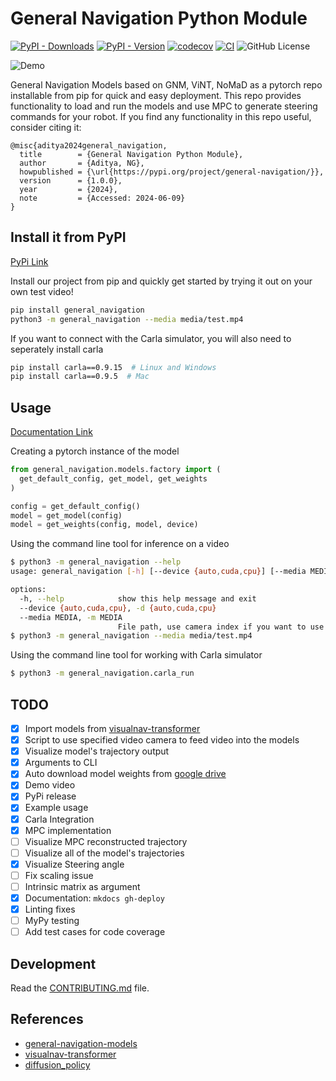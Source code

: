 # General Navigation Python Module

[![PyPI - Downloads](https://img.shields.io/pypi/dm/general_navigation)](https://pypi.org/project/general-navigation/)
[![PyPI - Version](https://img.shields.io/pypi/v/general-navigation)](https://pypi.org/project/general-navigation/)
[![codecov](https://codecov.io/gh/AdityaNG/general-navigation/branch/main/graph/badge.svg?token=general-navigation_token_here)](https://codecov.io/gh/AdityaNG/general-navigation)
[![CI](https://github.com/AdityaNG/general-navigation/actions/workflows/main.yml/badge.svg)](https://github.com/AdityaNG/general-navigation/actions/workflows/main.yml)
![GitHub License](https://img.shields.io/github/license/AdityaNG/general-navigation)

![Demo](https://raw.githubusercontent.com/AdityaNG/general-navigation/main/media/carla_demo.gif)

General Navigation Models based on GNM, ViNT, NoMaD as a pytorch repo installable from pip for quick and easy deployment. This repo provides functionality to load and run the models and use MPC to generate steering commands for your robot. If you find any functionality in this repo useful, consider citing it:

```
@misc{aditya2024general_navigation,
  title        = {General Navigation Python Module},
  author       = {Aditya, NG},
  howpublished = {\url{https://pypi.org/project/general-navigation/}},
  version      = {1.0.0},
  year         = {2024},
  note         = {Accessed: 2024-06-09}
}
```

## Install it from PyPI

[PyPi Link](https://pypi.org/project/general-navigation/)

Install our project from pip and quickly get started by trying it out on your own test video!

```bash
pip install general_navigation
python3 -m general_navigation --media media/test.mp4
```

If you want to connect with the Carla simulator, you will also need to seperately install carla
```bash
pip install carla==0.9.15  # Linux and Windows
pip install carla==0.9.5  # Mac
```

## Usage

[Documentation Link](https://adityang.github.io/general-navigation/)

Creating a pytorch instance of the model
```py
from general_navigation.models.factory import (
  get_default_config, get_model, get_weights
)

config = get_default_config()
model = get_model(config)
model = get_weights(config, model, device)
```

Using the command line tool for inference on a video
```bash
$ python3 -m general_navigation --help
usage: general_navigation [-h] [--device {auto,cuda,cpu}] [--media MEDIA]

options:
  -h, --help            show this help message and exit
  --device {auto,cuda,cpu}, -d {auto,cuda,cpu}
  --media MEDIA, -m MEDIA
                        File path, use camera index if you want to use the webcam
$ python3 -m general_navigation --media media/test.mp4
```

Using the command line tool for working with Carla simulator
```bash
$ python3 -m general_navigation.carla_run
```

## TODO

- [x] Import models from [visualnav-transformer](https://github.com/robodhruv/visualnav-transformer)
- [x] Script to use specified video camera to feed video into the models
- [x] Visualize model's trajectory output
- [x] Arguments to CLI
- [x] Auto download model weights from [google drive](https://drive.google.com/drive/folders/1a9yWR2iooXFAqjQHetz263--4_2FFggg)
- [x] Demo video
- [x] PyPi release
- [x] Example usage
- [x] Carla Integration
- [x] MPC implementation
- [ ] Visualize MPC reconstructed trajectory
- [ ] Visualize all of the model's trajectories
- [x] Visualize Steering angle
- [ ] Fix scaling issue
- [ ] Intrinsic matrix as argument
- [x] Documentation: `mkdocs gh-deploy`
- [x] Linting fixes
- [ ] MyPy testing
- [ ] Add test cases for code coverage

## Development

Read the [CONTRIBUTING.md](CONTRIBUTING.md) file.

## References

- [general-navigation-models](https://general-navigation-models.github.io/)
- [visualnav-transformer](https://github.com/robodhruv/visualnav-transformer)
- [diffusion_policy](https://github.com/real-stanford/diffusion_policy)
